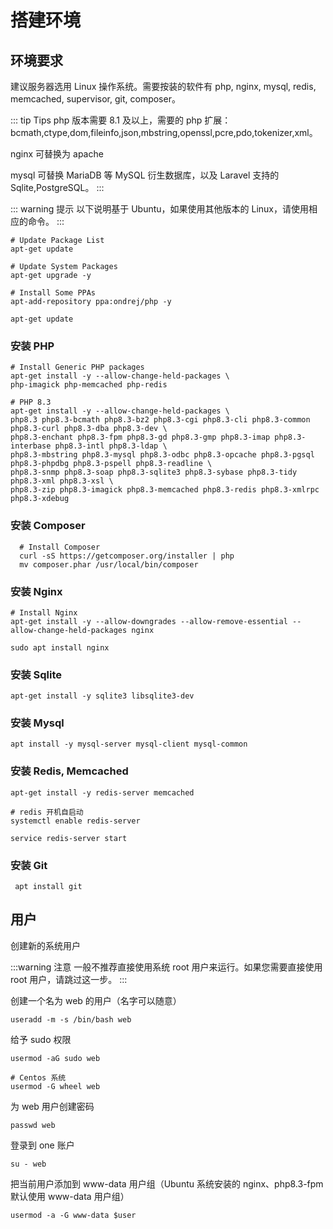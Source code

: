 # 搭建环境

## 环境要求
建议服务器选用 Linux 操作系统。需要按装的软件有 php, nginx, mysql, redis, memcached, supervisor, git, composer。

::: tip Tips
php 版本需要 8.1 及以上，需要的 php 扩展：bcmath,ctype,dom,fileinfo,json,mbstring,openssl,pcre,pdo,tokenizer,xml。

nginx 可替换为 apache

mysql 可替换 MariaDB 等 MySQL 衍生数据库，以及 Laravel 支持的 Sqlite,PostgreSQL。
:::

::: warning 提示
以下说明基于 Ubuntu，如果使用其他版本的 Linux，请使用相应的命令。
:::

```shell
# Update Package List
apt-get update

# Update System Packages
apt-get upgrade -y

# Install Some PPAs
apt-add-repository ppa:ondrej/php -y

apt-get update
```

### 安装 PHP

```shell
# Install Generic PHP packages
apt-get install -y --allow-change-held-packages \
php-imagick php-memcached php-redis

# PHP 8.3
apt-get install -y --allow-change-held-packages \
php8.3 php8.3-bcmath php8.3-bz2 php8.3-cgi php8.3-cli php8.3-common php8.3-curl php8.3-dba php8.3-dev \
php8.3-enchant php8.3-fpm php8.3-gd php8.3-gmp php8.3-imap php8.3-interbase php8.3-intl php8.3-ldap \
php8.3-mbstring php8.3-mysql php8.3-odbc php8.3-opcache php8.3-pgsql php8.3-phpdbg php8.3-pspell php8.3-readline \
php8.3-snmp php8.3-soap php8.3-sqlite3 php8.3-sybase php8.3-tidy php8.3-xml php8.3-xsl \
php8.3-zip php8.3-imagick php8.3-memcached php8.3-redis php8.3-xmlrpc php8.3-xdebug
```

### 安装 Composer

```shell
  # Install Composer
  curl -sS https://getcomposer.org/installer | php
  mv composer.phar /usr/local/bin/composer
```

### 安装 Nginx

```shell
# Install Nginx
apt-get install -y --allow-downgrades --allow-remove-essential --allow-change-held-packages nginx
```

```shell
sudo apt install nginx
```

### 安装 Sqlite

```shell
apt-get install -y sqlite3 libsqlite3-dev
```

### 安装 Mysql

```shell
apt install -y mysql-server mysql-client mysql-common
```

### 安装 Redis, Memcached

```shell
apt-get install -y redis-server memcached

# redis 开机自启动
systemctl enable redis-server

service redis-server start
```

### 安装 Git

```shell
 apt install git
```


## 用户

创建新的系统用户

:::warning 注意
一般不推荐直接使用系统 root 用户来运行。如果您需要直接使用 root 用户，请跳过这一步。
:::

创建一个名为 web 的用户（名字可以随意）

```shell
useradd -m -s /bin/bash web
```

给予 sudo 权限

```shell
usermod -aG sudo web

# Centos 系统
usermod -G wheel web
```

为 web 用户创建密码

```shell
passwd web
```

登录到 one 账户

```shell
su - web
```

把当前用户添加到 www-data 用户组（Ubuntu 系统安装的 nginx、php8.3-fpm 默认使用 www-data 用户组）

```shell
usermod -a -G www-data $user
```


